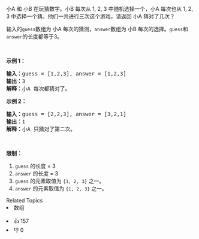 <p>小A 和 小B 在玩猜数字。小B 每次从 1, 2, 3 中随机选择一个，小A 每次也从 1, 2, 3 中选择一个猜。他们一共进行三次这个游戏，请返回 小A 猜对了几次？</p>

<p>输入的<code>guess</code>数组为 小A 每次的猜测，<code>answer</code>数组为 小B 每次的选择。<code>guess</code>和<code>answer</code>的长度都等于3。</p>

<p>&nbsp;</p>

<p><strong>示例 1：</strong></p>

<pre>
<strong>输入：</strong>guess = [1,2,3], answer = [1,2,3]
<strong>输出：</strong>3
<strong>解释：</strong>小A 每次都猜对了。</pre>

<p><strong>示例 2：</strong></p>

<pre>
<strong>输入：</strong>guess = [2,2,3], answer = [3,2,1]
<strong>输出：</strong>1
<strong>解释：</strong>小A 只猜对了第二次。</pre>

<p>&nbsp;</p>

<p><strong>限制：</strong></p>

<ol> 
 <li><code>guess</code> 的长度 = 3</li> 
 <li><code>answer</code> 的长度 = 3</li> 
 <li><code>guess</code> 的元素取值为 <code>{1, 2, 3}</code> 之一。</li> 
 <li><code>answer</code> 的元素取值为 <code>{1, 2, 3}</code> 之一。</li> 
</ol>

<div><div>Related Topics</div><div><li>数组</li></div></div><br><div><li>👍 157</li><li>👎 0</li></div>